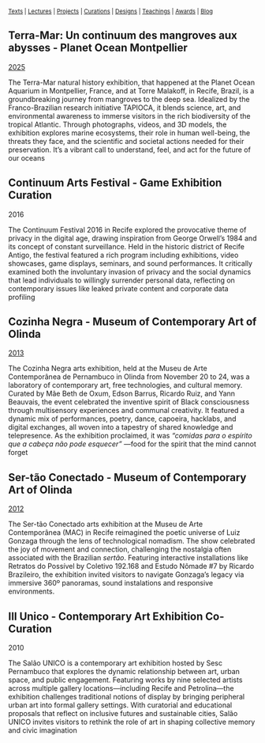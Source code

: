 <small>[Texts](texts.html) | [Lectures](lectures.html) | [Projects](projects.html) | [Curations](curation.html) | [Designs](designs.html) | [Teachings](teachings.html) | [Awards](awards.html) | <a href="https://readruiz.medium.com/" target="_blank">Blog</a></small>

## Terra-Mar: Un continuum des mangroves aux abysses - Planet Ocean Montpellier
[2025](https://terramar.online) 

The Terra-Mar natural history exhibition, that happened at the Planet Ocean Aquarium in Montpellier, France, and at Torre Malakoff, in Recife, Brazil, is a groundbreaking journey from mangroves to the deep sea. Idealized by the Franco-Brazilian research initiative TAPIOCA, it blends science, art, and environmental awareness to immerse visitors in the rich biodiversity of the tropical Atlantic. Through photographs, videos, and 3D models, the exhibition explores marine ecosystems, their role in human well-being, the threats they face, and the scientific and societal actions needed for their preservation. It’s a vibrant call to understand, feel, and act for the future of our oceans

## Continuum Arts Festival - Game Exhibition Curation
2016

The Continuum Festival 2016 in Recife explored the provocative theme of privacy in the digital age, drawing inspiration from George Orwell’s 1984 and its concept of constant surveillance. Held in the historic district of Recife Antigo, the festival featured a rich program including exhibitions, video showcases, game displays, seminars, and sound performances. It critically examined both the involuntary invasion of privacy and the social dynamics that lead individuals to willingly surrender personal data, reflecting on contemporary issues like leaked private content and corporate data profiling

## Cozinha Negra - Museum of Contemporary Art of Olinda
[2013](https://cozinhanegra.wordpress.com/)

The Cozinha Negra arts exhibition, held at the Museu de Arte Contemporânea de Pernambuco in Olinda from November 20 to 24, was a laboratory of contemporary art, free technologies, and cultural memory. Curated by Mãe Beth de Oxum, Edson Barrus, Ricardo Ruiz, and Yann Beauvais, the event celebrated the inventive spirit of Black consciousness through multisensory experiences and communal creativity. It featured a dynamic mix of performances, poetry, dance, capoeira, hacklabs, and digital exchanges, all woven into a tapestry of shared knowledge and telepresence. As the exhibition proclaimed, it was *“comidas para o espírito que a cabeça não pode esquecer”* —food for the spirit that the mind cannot forget

## Ser-tão Conectado - Museum of Contemporary Art of Olinda 
[2012](http://portalfloresnoar.com/floresnoar/ser-tao-conectado-mostra-de-arte-tecnologica-no-mac-ate-5-de-janeiro/)

The Ser-tão Conectado arts exhibition at the Museu de Arte Contemporânea (MAC) in Recife reimagined the poetic universe of Luiz Gonzaga through the lens of technological nomadism. The show celebrated the joy of movement and connection, challenging the nostalgia often associated with the Brazilian *sertão*. Featuring interactive installations like Retratos do Possível by Coletivo 192.168 and Estudo Nômade #7 by Ricardo Brazileiro, the exhibition invited visitors to navigate Gonzaga’s legacy via immersive 360º panoramas, sound instalations and responsive environments.

## III Unico - Contemporary Art Exhibition Co-Curation
2010

The Salão UNICO is a contemporary art exhibition hosted by Sesc Pernambuco that explores the dynamic relationship between art, urban space, and public engagement. Featuring works by nine selected artists across multiple gallery locations—including Recife and Petrolina—the exhibition challenges traditional notions of display by bringing peripheral urban art into formal gallery settings. With curatorial and educational proposals that reflect on inclusive futures and sustainable cities, Salão UNICO invites visitors to rethink the role of art in shaping collective memory and civic imagination
